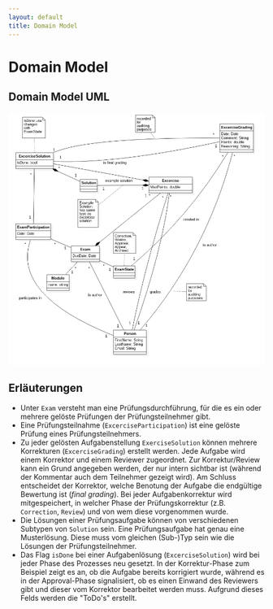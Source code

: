 ```yaml
---
layout: default
title: Domain Model
---
```


# Domain Model

## Domain Model UML
![](resources/domainmodel.png)

## Erläuterungen
- Unter `Exam` versteht man eine Prüfungsdurchführung, für die es ein oder mehrere gelöste Prüfungen der Prüfungsteilnehmer gibt.
- Eine Prüfungsteilnahme (`ExcerciseParticipation`) ist eine gelöste Prüfung eines Prüfungsteilnehmers.
- Zu jeder gelösten Aufgabenstellung `ExerciseSolution` können mehrere Korrekturen (`ExcerciseGrading`) erstellt werden. Jede Aufgabe wird einem Korrektor und einem Reviewer zugeordnet. Zur Korrektur/Review kann ein Grund angegeben werden, der nur intern sichtbar ist (während der Kommentar auch dem Teilnehmer gezeigt wird). Am Schluss entscheidet der Korrektor, welche Benotung der Aufgabe die endgültige Bewertung ist (*final grading*). Bei jeder Aufgabenkorrektur wird mitgespeichert, in welcher Phase der Prüfungskorrektur (z.B. `Correction`, `Review`) und von wem diese vorgenommen wurde.
- Die Lösungen einer Prüfungsaufgabe können von verschiedenen Subtypen von `Solution` sein. Eine Prüfungsaufgabe hat genau eine Musterlösung. Diese muss vom gleichen (Sub-)Typ sein wie die Lösungen der Prüfungsteilnehmer.
- Das Flag `isDone` bei einer Aufgabenlösung (`ExcerciseSolution`) wird bei jeder Phase des Prozesses neu gesetzt. In der Korrektur-Phase zum Beispiel zeigt es an, ob die Aufgabe bereits korrigiert wurde, während es in der Approval-Phase signalisiert, ob es einen Einwand des Reviewers gibt und dieser vom Korrektor bearbeitet werden muss. Aufgrund dieses Felds werden die "ToDo's" erstellt.
